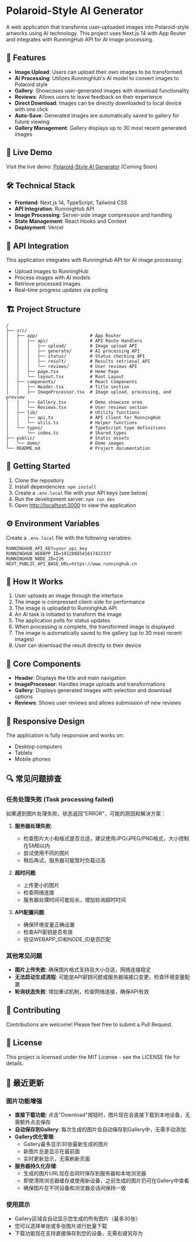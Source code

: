 # Polaroid-Style AI Generator

A web application that transforms user-uploaded images into Polaroid-style artworks using AI technology. This project uses Next.js 14 with App Router and integrates with RunningHub API for AI image processing.

## 🌟 Features

- **Image Upload**: Users can upload their own images to be transformed
- **AI Processing**: Utilizes RunningHub's AI model to convert images to Polaroid style
- **Gallery**: Showcases user-generated images with download functionality
- **Reviews**: Allows users to leave feedback on their experience
- **Direct Download**: Images can be directly downloaded to local device with one click
- **Auto-Save**: Generated images are automatically saved to gallery for future viewing
- **Gallery Management**: Gallery displays up to 30 most recent generated images

## 🚀 Live Demo

Visit the live demo: [Polaroid-Style AI Generator](#) (Coming Soon)

## 🛠️ Technical Stack

- **Frontend**: Next.js 14, TypeScript, Tailwind CSS
- **API Integration**: RunningHub API
- **Image Processing**: Server-side image compression and handling
- **State Management**: React Hooks and Context
- **Deployment**: Vercel

## 📝 API Integration

This application integrates with RunningHub API for AI image processing:
- Upload images to RunningHub
- Process images with AI models
- Retrieve processed images
- Real-time progress updates via polling

## 🏗️ Project Structure

```
/
├── src/
│   ├── app/                    # App Router
│   │   ├── api/                # API Route Handlers
│   │   │   ├── upload/         # Image upload API
│   │   │   ├── generate/       # AI processing API
│   │   │   ├── status/         # Status checking API
│   │   │   ├── result/         # Results retrieval API
│   │   │   └── reviews/        # User reviews API
│   │   ├── page.tsx            # Home Page
│   │   └── layout.tsx          # Root Layout
│   ├── components/             # React Components
│   │   ├── Header.tsx          # Title section
│   │   ├── ImageProcessor.tsx  # Image upload, processing, and preview
│   │   ├── Gallery.tsx         # Demo showcase area
│   │   └── Reviews.tsx         # User reviews section
│   ├── lib/                    # Utility functions
│   │   ├── api.ts              # API client for RunningHub
│   │   └── utils.ts            # Helper functions
│   └── types/                  # TypeScript type definitions
│       └── index.ts            # Shared types
├── public/                     # Static assets
│   └── demo/                   # Demo images
└── README.md                   # Project documentation
```

## 🚀 Getting Started

1. Clone the repository
2. Install dependencies: `npm install`
3. Create a `.env.local` file with your API keys (see below)
4. Run the development server: `npm run dev`
5. Open [http://localhost:3000](http://localhost:3000) to view the application

## ⚙️ Environment Variables

Create a `.env.local` file with the following variables:
```
RUNNINGHUB_API_KEY=your_api_key
RUNNINGHUB_WEBAPP_ID=1912088541617422337
RUNNINGHUB_NODE_ID=226
NEXT_PUBLIC_API_BASE_URL=https://www.runninghub.cn
```

## 🔄 How It Works

1. User uploads an image through the interface
2. The image is compressed client-side for performance
3. The image is uploaded to RunningHub API
4. An AI task is initiated to transform the image
5. The application polls for status updates
6. When processing is complete, the transformed image is displayed
7. The image is automatically saved to the gallery (up to 30 most recent images)
8. User can download the result directly to their device

## 🧩 Core Components

- **Header**: Displays the title and main navigation
- **ImageProcessor**: Handles image uploads and transformations
- **Gallery**: Displays generated images with selection and download options
- **Reviews**: Shows user reviews and allows submission of new reviews

## 📱 Responsive Design

The application is fully responsive and works on:
- Desktop computers
- Tablets
- Mobile phones

## 🔍 常见问题排查

### 任务处理失败 (Task processing failed)

如果遇到图片处理失败，状态返回"ERROR"，可能的原因和解决方案：

1. **服务器处理失败**:
   - 检查图片大小和格式是否合适，建议使用JPG/JPEG/PNG格式，大小控制在5MB以内
   - 尝试使用不同的图片
   - 稍后再试，服务器可能暂时负载过高

2. **超时问题**:
   - 上传更小的图片
   - 检查网络连接
   - 服务器处理时间可能较长，增加轮询超时时间

3. **API配置问题**:
   - 确保环境变量正确设置
   - 检查API密钥是否有效
   - 验证WEBAPP_ID和NODE_ID是否匹配

### 其他常见问题

- **图片上传失败**: 确保图片格式支持且大小合适，网络连接稳定
- **无法启动生成流程**: 可能是API密钥问题或服务器端接口变更，检查环境变量配置
- **轮询状态失败**: 增加重试机制，检查网络连接，确保API有效

## 🤝 Contributing

Contributions are welcome! Please feel free to submit a Pull Request.

## 📄 License

This project is licensed under the MIT License - see the LICENSE file for details.

## 🌟 最近更新

### 图片功能增强

- **直接下载功能**: 点击"Download"按钮时，图片现在会直接下载到本地设备，无需额外点击保存
- **自动保存到Gallery**: 每次生成的图片会自动保存到Gallery中，无需手动添加
- **Gallery优化管理**: 
  - Gallery最多显示30张最新生成的图片
  - 新图片总是显示在最前面
  - 实时更新显示，无需刷新页面
- **服务器持久化存储**:
  - 生成的图片URL现在会同时保存到服务器和本地浏览器
  - 即使清除浏览器缓存或使用新设备，之前生成的图片仍可在Gallery中查看
  - 确保图片在不同设备和浏览器会话间保持一致

### 使用提示

- Gallery区域会自动显示您生成的所有图片（最多30张）
- 您可以选择单张或多张图片进行批量下载
- 下载功能现在支持直接保存到您的设备，无需右键另存为 